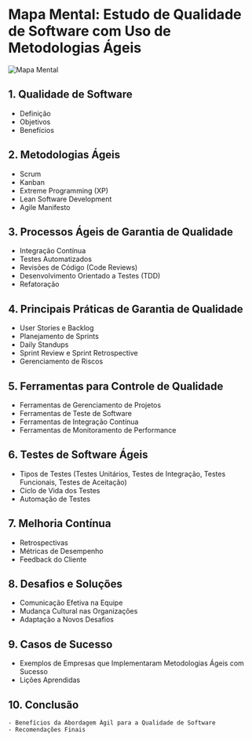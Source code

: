 # Mapa Mental: Estudo de Qualidade de Software com Uso de Metodologias Ágeis

![Mapa Mental](https://i.imgur.com/WVa7CBU.png)

## 1. Qualidade de Software
   - Definição
   - Objetivos
   - Benefícios

## 2. Metodologias Ágeis
   - Scrum
   - Kanban
   - Extreme Programming (XP)
   - Lean Software Development
   - Agile Manifesto

## 3. Processos Ágeis de Garantia de Qualidade
   - Integração Contínua
   - Testes Automatizados
   - Revisões de Código (Code Reviews)
   - Desenvolvimento Orientado a Testes (TDD)
   - Refatoração

## 4. Principais Práticas de Garantia de Qualidade
   - User Stories e Backlog
   - Planejamento de Sprints
   - Daily Standups
   - Sprint Review e Sprint Retrospective
   - Gerenciamento de Riscos

## 5. Ferramentas para Controle de Qualidade
   - Ferramentas de Gerenciamento de Projetos
   - Ferramentas de Teste de Software
   - Ferramentas de Integração Contínua
   - Ferramentas de Monitoramento de Performance

## 6. Testes de Software Ágeis
   - Tipos de Testes (Testes Unitários, Testes de Integração, Testes Funcionais, Testes de Aceitação)
   - Ciclo de Vida dos Testes
   - Automação de Testes

## 7. Melhoria Contínua
   - Retrospectivas
   - Métricas de Desempenho
   - Feedback do Cliente

## 8. Desafios e Soluções
   - Comunicação Efetiva na Equipe
   - Mudança Cultural nas Organizações
   - Adaptação a Novos Desafios

## 9. Casos de Sucesso
   - Exemplos de Empresas que Implementaram Metodologias Ágeis com Sucesso
   - Lições Aprendidas

## 10. Conclusão
    - Benefícios da Abordagem Ágil para a Qualidade de Software
    - Recomendações Finais
